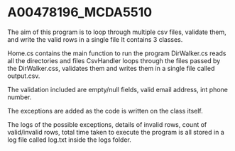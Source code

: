 # A00478196_MCDA5510

The aim of this program is to loop through multiple csv files, validate them, and write the valid rows in a single file
It contains 3 classes.

Home.cs contains the main function to run the program
DirWalker.cs reads all the directories and files
CsvHandler loops through the files passed by the DirWalker.css, validates them and writes them in a single file called output.csv.

The validation included are empty/null fields, valid email address, int phone number. 

The exceptions are added as the code is written on the class itself.

The logs of the possible exceptions, details of invalid rows, count of valid/invalid rows, total time taken to execute the program is all stored in a log file called log.txt inside the logs folder.

